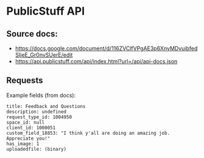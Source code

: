 # PublicStuff API

## Source docs:

- https://docs.google.com/document/d/116ZVClfVPgAE3p6XnyMDvuibfedSIjeE_Gr0nvSUerE/edit
- https://api.publicstuff.com/api/index.html?url=/api/api-docs.json

## Requests

Example fields (from docs):
```text
title: Feedback and Questions
description: undefined
request_type_id: 1004950
space_id: null
client_id: 1000051
custom_field_18853: "I think y'all are doing an amazing job.  Appreciate you!"
has_image: 1
uploadedfile: (binary)
```